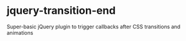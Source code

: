 # jquery-transition-end
Super-basic jQuery plugin to trigger callbacks after CSS transitions and animations
